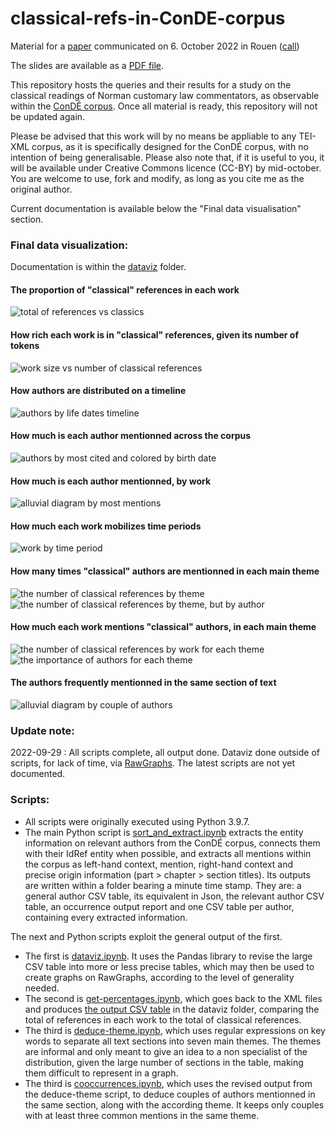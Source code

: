 # classical-refs-in-ConDE-corpus
Material for a [paper](https://www.fabula.org/actualites/109702/lire-les-classiques-en-normandie.html) communicated on 6. October 2022 in Rouen ([call](https://rmblf.be/2022/02/04/appel-a-contribution-lire-les-classiques-en-normandie/))

The slides are available as a [PDF file](2022-10-06_rouen_classiques-normandie.pdf).

This repository hosts the queries and their results for a study on the classical readings of Norman customary law commentators, as observable within the [ConDÉ corpus](https://github.com/RIN-ConDE/editions). Once all material is ready, this repository will not be updated again.

Please be advised that this work will by no means be appliable to any TEI-XML corpus, as it is specifically designed for the ConDÉ corpus, with no intention of being generalisable. Please also note that, if it is useful to you, it will be available under Creative Commons licence (CC-BY) by mid-october. You are welcome to use, fork and modify, as long as you cite me as the original author.

Current documentation is available below the "Final data visualisation" section.

### Final data visualization:

Documentation is within the [dataviz](dataviz) folder.

#### The proportion of "classical" references in each work
![total of references vs classics](dataviz/2022-09-28/total-vs-classics.png)

#### How rich each work is in "classical" references, given its number of tokens
![work size vs number of classical references](dataviz/2022-09-28/temoins-par-rapport_tokens-classiques.png)

#### How authors are distributed on a timeline
![authors by life dates timeline](dataviz/2022-09-27/authors-by-lifedates.png)

#### How much is each author mentionned across the corpus
![authors by most cited and colored by birth date](dataviz/2022-09-24/authors-by-most-cited_and_birth.png)

#### How much is each author mentionned, by work
![alluvial diagram by most mentions](dataviz/2022-09-28/alluvial-diagram_by-most-mentions.png)

#### How much each work mobilizes time periods
![work by time period](dataviz/2022-09-27/temoin_par_epoque.png)

#### How many times "classical" authors are mentionned in each main theme
![the number of classical references by theme](dataviz/2022-09-27/themes.png)
![the number of classical references by theme, but by author](dataviz/2022-09-27/themes-by-author.png)

#### How much each work mentions "classical" authors, in each main theme
![the number of classical references by work for each theme](dataviz/2022-09-27/authors-by-theme-3.png)
![the importance of authors for each theme](dataviz/2022-09-27/authors-by-theme.png)

#### The authors frequently mentionned in the same section of text
![alluvial diagram by couple of authors](dataviz/2022-09-28/couples.png)

### Update note:
2022-09-29 : All scripts complete, all output done. Dataviz done outside of scripts, for lack of time, via [RawGraphs](https://www.rawgraphs.io/). The latest scripts are not yet documented.

### Scripts:

* All scripts were originally executed using Python 3.9.7.
* The main Python script is [sort_and_extract.ipynb](sort_and_extract.ipynb) extracts the entity information on relevant authors from the ConDÉ corpus, connects them with their IdRef entity when possible, and extracts all mentions within the corpus as left-hand context, mention, right-hand context and precise origin information (part > chapter > section titles). Its outputs are written within a folder bearing a minute time stamp. They are: a general author CSV table, its equivalent in Json, the relevant author CSV table, an occurrence output report and one CSV table per author, containing every extracted information.

The next and Python scripts exploit the general output of the first.

* The first is [dataviz.ipynb](dataviz.ipynb). It uses the Pandas library to revise the large CSV table into more or less precise tables, which may then be used to create graphs on RawGraphs, according to the level of generality needed.
* The second is [get-percentages.ipynb](get-percentages.ipynb), which goes back to the XML files and produces [the output CSV table](dataviz/2022-09-28/tableau-recap.csv) in the dataviz folder, comparing the total of references in each work to the total of classical references.
* The third is [deduce-theme.ipynb](deduce-theme.ipynb), which uses regular expressions on key words to separate all text sections into seven main themes. The themes are informal and only meant to give an idea to a non specialist of the distribution, given the large number of sections in the table, making them difficult to represent in a graph.
* The third is [cooccurrences.ipynb](cooccurrences.ipynb), which uses the revised output from the deduce-theme script, to deduce couples of authors mentionned in the same section, along with the according theme. It keeps only couples with at least three common mentions in the same theme.
